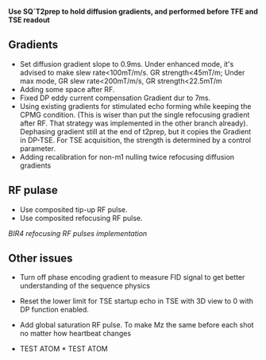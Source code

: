 **Use SQ`T2prep to hold diffusion gradients, and performed before TFE and TSE readout**


**Gradients**
--

* Set diffusion gradient slope to 0.9ms.  Under enhanced mode, it's advised to make slew rate<100mT/m/s. GR strength<45mT/m; Under max mode, GR slew rate<200mT/m/s, GR strength<22.5mT/m
* Adding some space after RF.
* Fixed DP eddy current compensation Gradient dur to 7ms.
* Using existing gradients for stimulated echo forming while keeping the CPMG condition. (This is wiser than put the single refocusing gradient after RF. That strategy was implemented in the other branch already). Dephasing gradient still at the end of t2prep, but it copies the Gradient in DP-TSE. For TSE acquisition, the strength is determined by a control parameter.
* Adding recalibration for non-m1 nulling twice refocusing diffusion gradients


**RF pulase**
--

* Use composited tip-up RF pulse.
* Use composited refocusing RF pulse.

*BIR4 refocusing RF pulses implementation*



**Other issues**
--

* Turn off phase encoding gradient to measure FID signal to get better understanding of the sequence physics
* Reset the lower limit for TSE startup echo in TSE with 3D view to 0 with DP function enabled.
* Add global saturation RF pulse. To make Mz the same before each shot no matter how heartbeat changes

* TEST ATOM *
TEST ATOM

